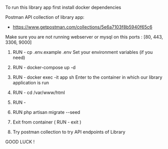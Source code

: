 To run this library app first install docker dependencies

Postman API collection of library app:
- https://www.getpostman.com/collections/5e6a7103f8b5940f65c6

Make sure you are not running webserver or mysql on this ports : [80, 443, 3306, 9000]

1. RUN - cp .env.example .env
   Set your environment variables (if you need)

2. RUN - docker-compose up -d

3. RUN - docker exec -it app sh
   Enter to the container in which our library application is run

4. RUN - cd /var/www/html

5. RUN -

6. RUN php artisan migrate --seed

7. Exit from container ( RUN - exit )

8. Try postman collection to try API endpoints of Library


GOOD LUCK !
